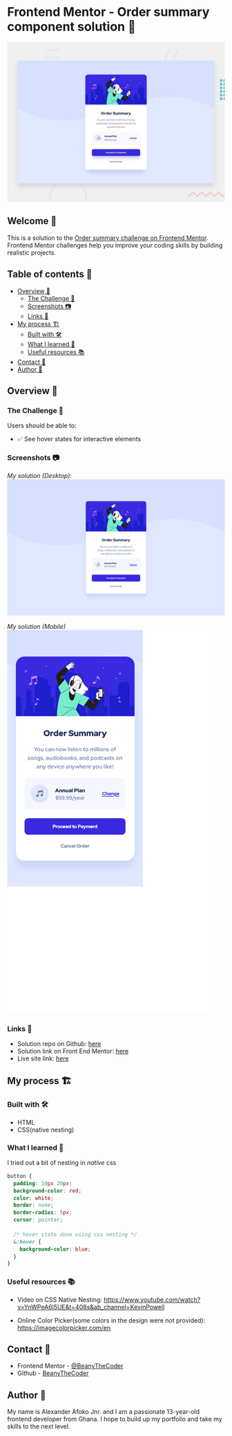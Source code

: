 # Frontend Mentor - Order summary component solution 🚀

![preview](./design/desktop-preview.jpg)

## Welcome 👋

This is a solution to the [Order summary challenge on Frontend Mentor](https://www.frontendmentor.io/challenges/order-summary-component-QlPmajDUj/). Frontend Mentor challenges help you improve your coding skills by building realistic projects.

## Table of contents 📑

- [Overview 🌟](#overview-🌟)
  - [The Challenge 🧪](#the-challenge-🧪)
  - [Screenshots 📷](#screenshots-📷)
  - [Links 🔗](#links-🔗)
- [My process 🏗️](#my-process-🏗️)
  - [Built with 🛠️](#built-with-🛠️)
  - [What I learned 🧠](#what-i-learned-🧠)
  - [Useful resources 📚](#useful-resources-📚)
- [Contact 📧](#contact-📧)
- [Author 👤](#author-👤)

## Overview 🌟

### The Challenge 🧪

Users should be able to:

- ✅ See hover states for interactive elements

### Screenshots 📷

_My solution (Desktop):_
![image of desktop solution](./readme-images/desktop.png)

_My solution (Mobile)_
![image of mobile solution](./readme-images/mobile.png)

### Links 🔗

- Solution repo on Github: [here](https://github.com/BeanyTheCoder/order-summary-component-main)
- Solution link on Front End Mentor: [here]()
- Live site link: [here](https://beanythecoder.github.io/order-summary-component-main)

## My process 🏗️

### Built with 🛠️

- HTML
- CSS(native nesting)

### What I learned 🧠

I tried out a bit of nesting in _native_ css

```css
button {
  padding: 10px 20px;
  background-color: red;
  color: white;
  border: none;
  border-radius: 5px;
  cursor: pointer;

  /* hover state done using css nesting */
  &:hover {
    background-color: blue;
  }
}
```

### Useful resources 📚

- Video on CSS Native Nesting: https://www.youtube.com/watch?v=YnWPeA6l5UE&t=408s&ab_channel=KevinPowell

- Online Color Picker(some colors in the design were not provided): https://imagecolorpicker.com/en
## Contact 📧

- Frontend Mentor - [@BeanyTheCoder](https://www.frontendmentor.io/profile/BeanyTheCoder)
- Github - [BeanyTheCoder](https://github.com/BeanyTheCoder)

## Author 👤

My name is Alexander Afoko Jnr. and I am a passionate 13-year-old frontend developer from Ghana.
I hope to build up my portfolio and take my skills to the next level.
